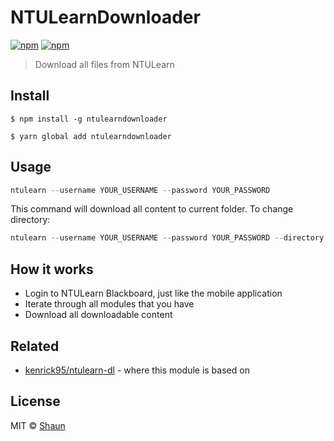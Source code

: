 # NTULearnDownloader

[![npm](https://img.shields.io/npm/dt/ntulearndownloader.svg)]()
[![npm](https://img.shields.io/npm/v/ntulearndownloader.svg)]()

> Download all files from NTULearn

## Install

```
$ npm install -g ntulearndownloader
```
```
$ yarn global add ntulearndownloader
```


## Usage

```js
ntulearn --username YOUR_USERNAME --password YOUR_PASSWORD
```
This command will download all content to current folder.
To change directory:

```js
ntulearn --username YOUR_USERNAME --password YOUR_PASSWORD --directory C:\ntu
```

## How it works

- Login to NTULearn Blackboard, just like the mobile application
- Iterate through all modules that you have
- Download all downloadable content


## Related

- [kenrick95/ntulearn-dl](https://github.com/kenrick95/ntulearn-dl) - where this module is based on


## License

MIT © [Shaun](https://github.co/shaunidiot)